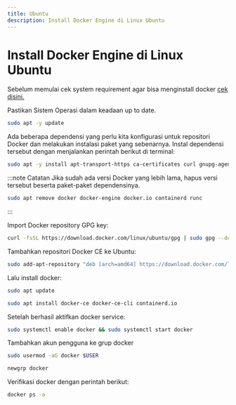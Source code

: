 ```yaml
---
title: Ubuntu
description: Install Docker Engine di Linux Ubuntu
---
```



# Install Docker Engine di Linux Ubuntu
Sebelum memulai cek system requirement agar bisa menginstall docker [cek disini.](https://docs.docker.com/engine/install/ubuntu/#prerequisites)

Pastikan Sistem Operasi dalam keadaan up to date.
```bash
sudo apt -y update
```

Ada beberapa dependensi yang perlu kita konfigurasi untuk repositori Docker dan melakukan instalasi paket yang sebenarnya. 
Instal dependensi tersebut dengan menjalankan perintah berikut di terminal:
```bash
sudo apt -y install apt-transport-https ca-certificates curl gnupg-agent software-properties-common
```
:::note Catatan
Jika sudah ada versi Docker yang lebih lama, hapus versi tersebut beserta paket-paket dependensinya.
```bash
sudo apt remove docker docker-engine docker.io containerd runc
```
:::


Import Docker repository GPG key:
```bash
curl -fsSL https://download.docker.com/linux/ubuntu/gpg | sudo gpg --dearmor -o /etc/apt/trusted.gpg.d/docker-archive-keyring.gpg
```

Tambahkan repositori Docker CE ke Ubuntu:
```bash
sudo add-apt-repository "deb [arch=amd64] https://download.docker.com/linux/ubuntu $(lsb_release -cs) stable"
```

Lalu install docker:
```bash
sudo apt update
```
```bash
sudo apt install docker-ce docker-ce-cli containerd.io
```

Setelah berhasil aktifkan docker service:
```bash
sudo systemctl enable docker && sudo systemctl start docker
```

Tambahkan akun pengguna ke grup docker
```bash
sudo usermod -aG docker $USER
```
```bash
newgrp docker
```

Verifikasi docker dengan perintah berikut:
```bash
docker ps -a
```
